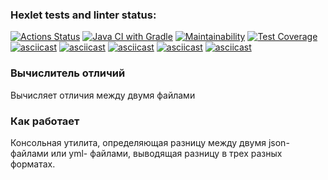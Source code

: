### Hexlet tests and linter status:
[![Actions Status](https://github.com/evg-c/java-project-71/workflows/hexlet-check/badge.svg)](https://github.com/evg-c/java-project-71/actions)
[![Java CI with Gradle](https://github.com/evg-c/java-project-71/actions/workflows/java-ci.yml/badge.svg)](https://github.com/evg-c/java-project-71/actions/workflows/java-ci.yml)
[![Maintainability](https://api.codeclimate.com/v1/badges/5e5958bb945deeff8961/maintainability)](https://codeclimate.com/github/evg-c/java-project-71/maintainability)
[![Test Coverage](https://api.codeclimate.com/v1/badges/5e5958bb945deeff8961/test_coverage)](https://codeclimate.com/github/evg-c/java-project-71/test_coverage)
[![asciicast](https://asciinema.org/a/6FJJ5iH9pv4t6wEeEmkv8cSjz.svg)](https://asciinema.org/a/6FJJ5iH9pv4t6wEeEmkv8cSjz)
[![asciicast](https://asciinema.org/a/TjLzZEyMNTyzIcAdNSUStzVja.svg)](https://asciinema.org/a/TjLzZEyMNTyzIcAdNSUStzVja)
[![asciicast](https://asciinema.org/a/GrDTm2AIefBxem3zy71O5wc3H.svg)](https://asciinema.org/a/GrDTm2AIefBxem3zy71O5wc3H)
[![asciicast](https://asciinema.org/a/MG55LAE18chWmQIfFqIqMIgM8.svg)](https://asciinema.org/a/MG55LAE18chWmQIfFqIqMIgM8)
[![asciicast](https://asciinema.org/a/XpCqFug3PLGaUR7xzasxC5vTU.svg)](https://asciinema.org/a/XpCqFug3PLGaUR7xzasxC5vTU)

### Вычислитель отличий

Вычисляет отличия между двумя файлами

### Как работает

Консольная утилита, определяющая разницу между двумя json-файлами или yml-
файлами, выводящая разницу в трех разных форматах.
